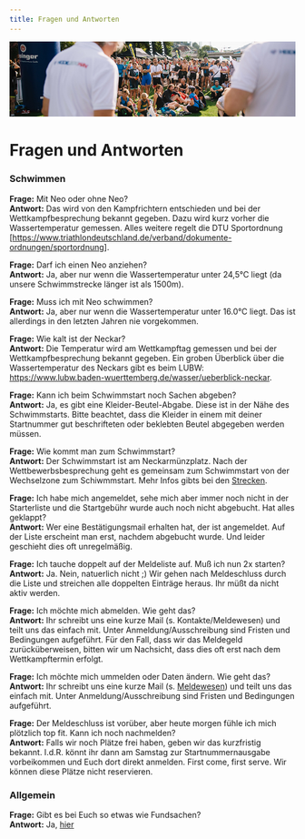 ```yaml
---
title: Fragen und Antworten
---
```


![Fragen und Antworten](/img/banner/Fragen_und_Antworten.png)

# Fragen und Antworten

### Schwimmen

**Frage:** Mit Neo oder ohne Neo? \
**Antwort:** Das wird von den Kampfrichtern entschieden und bei der Wettkampfbesprechung bekannt gegeben. Dazu wird kurz vorher die Wassertemperatur gemessen. Alles weitere regelt die DTU Sportordnung [https://www.triathlondeutschland.de/verband/dokumente-ordnungen/sportordnung].

**Frage:** Darf ich einen Neo anziehen? \
**Antwort:** Ja, aber nur wenn die Wassertemperatur unter 24,5°C liegt (da unsere Schwimmstrecke länger ist als 1500m).

**Frage:** Muss ich mit Neo schwimmen? \
**Antwort:** Ja, aber nur wenn die Wassertemperatur unter 16.0°C  liegt. Das ist allerdings in den letzten Jahren nie vorgekommen. 

**Frage:** Wie kalt ist der Neckar? \
**Antwort:** Die Temperatur wird am Wettkampftag gemessen und bei der Wettkampfbesprechung bekannt gegeben. Ein groben Überblick über die Wassertemperatur des Neckars gibt es beim LUBW: https://www.lubw.baden-wuerttemberg.de/wasser/ueberblick-neckar. 

**Frage:** Kann ich beim Schwimmstart noch Sachen abgeben? \
**Antwort:** Ja, es gibt eine Kleider-Beutel-Abgabe. Diese ist in der Nähe des Schwimmstarts. Bitte beachtet, dass die Kleider in einem mit deiner Startnummer gut beschrifteten oder beklebten Beutel abgegeben werden müssen.

**Frage:** Wie kommt man zum Schwimmstart? \
**Antwort:** Der Schwimmstart ist am Neckarmünzplatz. Nach der Wettbewerbsbesprechung geht es gemeinsam zum Schwimmstart von der Wechselzone zum Schiwmmstart. Mehr Infos gibts bei den [Strecken](/Strecke/Uebersicht). 

**Frage:** Ich habe mich angemeldet, sehe mich aber immer noch nicht in der Starterliste und die Startgebühr wurde auch noch nicht abgebucht. Hat alles geklappt?  \
**Antwort:** Wer eine Bestätigungsmail erhalten hat, der ist angemeldet. Auf der Liste erscheint man erst, nachdem abgebucht wurde. Und leider geschieht dies oft unregelmäßig.

**Frage:** Ich tauche doppelt auf der Meldeliste auf. Muß ich nun 2x starten?  \
**Antwort:** Ja. Nein, natuerlich nicht ;) Wir gehen nach Meldeschluss durch die Liste und streichen alle doppelten Einträge heraus. Ihr müßt da nicht aktiv werden.

**Frage:** Ich möchte mich abmelden. Wie geht das?  \
**Antwort:** Ihr schreibt uns eine kurze Mail (s. Kontakte/Meldewesen) und teilt uns das einfach mit. Unter Anmeldung/Ausschreibung sind Fristen und Bedingungen aufgeführt. Für den Fall, dass wir das Meldegeld zurücküberweisen, bitten wir um Nachsicht, dass dies oft erst nach dem Wettkampftermin erfolgt.

**Frage:** Ich möchte mich ummelden oder Daten ändern. Wie geht das?  \
**Antwort:** Ihr schreibt uns eine kurze Mail (s. [Meldewesen](/Kontakt/Orga)) und teilt uns das einfach mit. Unter Anmeldung/Ausschreibung sind Fristen und Bedingungen aufgeführt.

**Frage:** Der Meldeschluss ist vorüber, aber heute morgen fühle ich mich plötzlich top fit. Kann ich noch nachmelden?  \
**Antwort:** Falls wir noch Plätze frei haben, geben wir das kurzfristig bekannt. I.d.R. könnt ihr dann am Samstag zur Startnummernausgabe vorbeikommen und Euch dort direkt anmelden. First come, first serve. Wir können diese Plätze nicht reservieren.


### Allgemein

**Frage:** Gibt es bei Euch so etwas wie Fundsachen?  \
**Antwort:** Ja, [hier](/Allgemeines/Fundsachen/)


 
